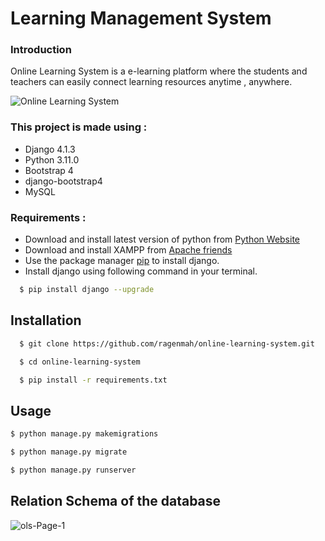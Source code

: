 # Learning Management System

### Introduction
Online Learning System is a e-learning platform where the students and teachers can easily connect learning resources anytime , anywhere.

![Online Learning System](https://user-images.githubusercontent.com/30024247/204998464-bb5ee7c8-5c95-4c46-80e0-c89f59a4c334.jpg)

### This project is made using :
- Django 4.1.3
- Python 3.11.0
- Bootstrap 4
- django-bootstrap4
- MySQL

### Requirements :
* Download and install latest version of python from [Python Website](https://www.python.org/downloads/)
* Download and install XAMPP from [Apache friends](https://www.apachefriends.org/download.html)
* Use the package manager [pip](https://pip.pypa.io/en/stable/) to install django.
* Install django using following command in your terminal.
```bash
  $ pip install django --upgrade
```

## Installation

```bash
  $ git clone https://github.com/ragenmah/online-learning-system.git

  $ cd online-learning-system

  $ pip install -r requirements.txt
  ```

## Usage

```bash
$ python manage.py makemigrations

$ python manage.py migrate

$ python manage.py runserver
```

## Relation Schema of the database

![ols-Page-1](https://user-images.githubusercontent.com/30024247/204998729-b156962e-627b-4ac6-96eb-6ca6b8dbdf48.jpg)
